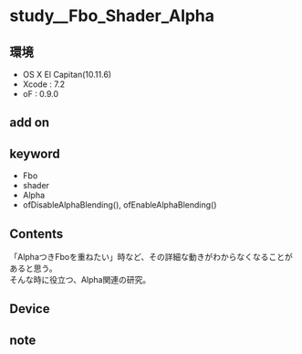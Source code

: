 # study__Fbo_Shader_Alpha #

## 環境 ##
*	OS X El Capitan(10.11.6)
*	Xcode : 7.2
*	oF : 0.9.0

## add on ##

## keyword ##
*	Fbo  
*	shader  
*	Alpha  
*	ofDisableAlphaBlending(), ofEnableAlphaBlending()  

## Contents ##
「AlphaつきFboを重ねたい」時など、その詳細な動きがわからなくなることがあると思う。  
そんな時に役立つ、Alpha関連の研究。


## Device ##

## note ##






